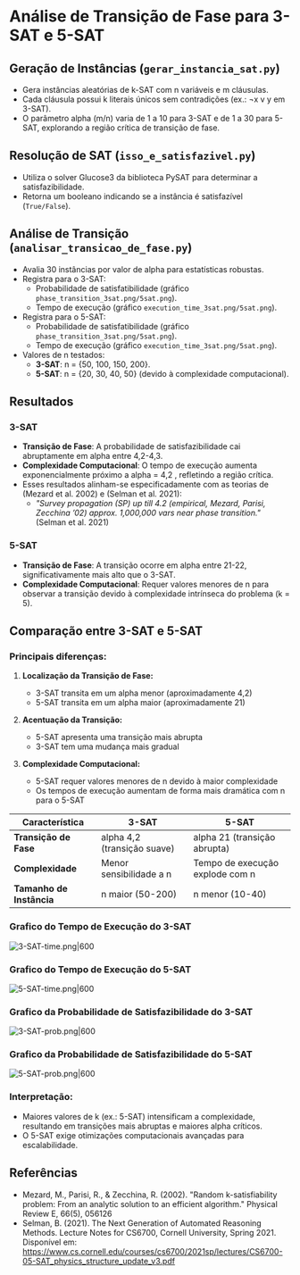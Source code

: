# Análise de Transição de Fase para 3-SAT e 5-SAT

## Geração de Instâncias (`gerar_instancia_sat.py`)

- Gera instâncias aleatórias de k-SAT com n variáveis e m cláusulas.
- Cada cláusula possui k literais únicos sem contradições (ex.: ¬x v y em 3-SAT).
- O parâmetro alpha (m/n) varia de 1 a 10 para 3-SAT e de 1 a 30 para 5-SAT, explorando a região crítica de transição de fase.

## Resolução de SAT (`isso_e_satisfazivel.py`)

- Utiliza o solver Glucose3 da biblioteca PySAT para determinar a satisfazibilidade.
- Retorna um booleano indicando se a instância é satisfazível (`True/False`).

## Análise de Transição (`analisar_transicao_de_fase.py`)

- Avalia 30 instâncias por valor de alpha para estatísticas robustas.
- Registra para o 3-SAT:
	- Probabilidade de satisfatibilidade (gráfico `phase_transition_3sat.png/5sat.png`).
	- Tempo de execução (gráfico `execution_time_3sat.png/5sat.png`).
- Registra para o 5-SAT:
	- Probabilidade de satisfatibilidade (gráfico `phase_transition_3sat.png/5sat.png`).
	- Tempo de execução (gráfico `execution_time_3sat.png/5sat.png`).
- Valores de n testados:
	- **3-SAT**: n = {50, 100, 150, 200}.
	- **5-SAT**: n = {20, 30, 40, 50} (devido à complexidade computacional).

## Resultados

### 3-SAT

- **Transição de Fase**: A probabilidade de satisfazibilidade cai abruptamente em alpha entre 4,2-4,3.
- **Complexidade Computacional**: O tempo de execução aumenta exponencialmente próximo a alpha = 4,2 , refletindo a região crítica.
-  Esses resultados alinham-se especificadamente com as teorias de (Mezard et al. 2002) e (Selman et al. 2021): 
	-   *"Survey propagation (SP) up till 4.2 (empirical, Mezard, Parisi, Zecchina ’02) approx. 1,000,000 vars near phase transition."*  (Selman et al. 2021)


### 5-SAT

- **Transição de Fase**: A transição ocorre em alpha entre 21-22, significativamente mais alto que o 3-SAT.
- **Complexidade Computacional**: Requer valores menores de n para observar a transição devido à complexidade intrínseca do problema (k = 5).

## Comparação entre 3-SAT e 5-SAT

### Principais diferenças:

1. **Localização da Transição de Fase:**

   - 3-SAT transita em um alpha menor (aproximadamente 4,2)
   - 5-SAT transita em um alpha maior (aproximadamente 21)

2. **Acentuação da Transição:**

   - 5-SAT apresenta uma transição mais abrupta
   - 3-SAT tem uma mudança mais gradual

3. **Complexidade Computacional:**

   - 5-SAT requer valores menores de n devido à maior complexidade
   - Os tempos de execução aumentam de forma mais dramática com n para o 5-SAT

| Característica           | 3-SAT                       | 5-SAT                           |
| ------------------------ | --------------------------- | ------------------------------- |
| **Transição de Fase**    | alpha 4,2 (transição suave) | alpha 21 (transição abrupta)    |
| **Complexidade**         | Menor sensibilidade a n     | Tempo de execução explode com n |
| **Tamanho de Instância** | n maior (50-200)            | n menor (10-40)                 |

### Grafico do Tempo de Execução do 3-SAT

![3-SAT-time.png|600](https://i.imgur.com/xC7XOOB.png)

### Grafico do Tempo de Execução do 5-SAT 

![5-SAT-time.png|600](https://i.imgur.com/cSBEB74.png)


### Grafico da Probabilidade de Satisfazibilidade do 3-SAT

![3-SAT-prob.png|600](https://i.imgur.com/xRGySOD.png)


### Grafico da Probabilidade de Satisfazibilidade do 5-SAT

![5-SAT-prob.png|600](https://i.imgur.com/VGYrNR0.png)


### Interpretação:

- Maiores valores de k (ex.: 5-SAT) intensificam a complexidade, resultando em transições mais abruptas e maiores alpha críticos.
- O 5-SAT exige otimizações computacionais avançadas para escalabilidade.

## Referências

- Mezard, M., Parisi, R., & Zecchina, R. (2002). "Random k-satisfiability problem: From an analytic solution to an efficient algorithm." Physical Review E, 66(5), 056126
- Selman, B. (2021). The Next Generation of Automated Reasoning Methods. Lecture Notes for CS6700, Cornell University, Spring 2021.
  Disponível em: https://www.cs.cornell.edu/courses/cs6700/2021sp/lectures/CS6700-05-SAT_physics_structure_update_v3.pdf

